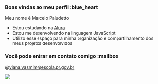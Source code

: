 ### Boas vindas ao meu perfil :blue_heart

Meu nome é Marcelo Paludetto

- Estou estudando na [Alura](https://www.alura.com.br)
- Estou me desenvolvendo na linguagem JavaScript
- Utilizo esse espaço para minha organização e compartilhamento dos meus projetos desenvolvidos

### Você pode entrar em contato comigo :mailbox

@viana.yasmim@escola.pr.gov.br


![](https://media.tenor.com/-5yfK3JwYx4AAAAd/barbie-margot-robbie.gif)
